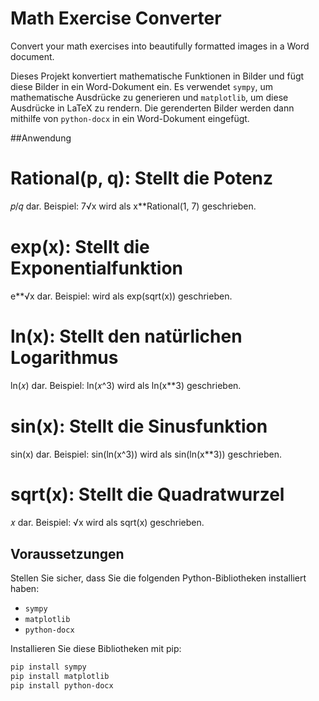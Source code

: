 # Math Exercise Converter

Convert your math exercises into beautifully formatted images in a Word document.

Dieses Projekt konvertiert mathematische Funktionen in Bilder und fügt diese Bilder in ein Word-Dokument ein. Es verwendet `sympy`, um mathematische Ausdrücke zu generieren und `matplotlib`, um diese Ausdrücke in LaTeX zu rendern. Die gerenderten Bilder werden dann mithilfe von `python-docx` in ein Word-Dokument eingefügt.

##Anwendung

# Rational(p, q): Stellt die Potenz 
𝑝/𝑞 dar. Beispiel: 
7√x wird als x**Rational(1, 7) geschrieben.

# exp(x): Stellt die Exponentialfunktion 
e**√x dar. Beispiel: 
wird als exp(sqrt(x)) geschrieben.

# ln(x): Stellt den natürlichen Logarithmus 
ln(𝑥) dar. Beispiel: 
ln(𝑥^3) wird als ln(x**3) geschrieben.

# sin(x): Stellt die Sinusfunktion 
sin(x) dar. Beispiel: 
sin(ln(x^3)) wird als sin(ln(x**3)) geschrieben.

# sqrt(x): Stellt die Quadratwurzel 
𝑥 dar. Beispiel: 
√x wird als sqrt(x) geschrieben.

## Voraussetzungen

Stellen Sie sicher, dass Sie die folgenden Python-Bibliotheken installiert haben:

- `sympy`
- `matplotlib`
- `python-docx`

Installieren Sie diese Bibliotheken mit pip:

```sh
pip install sympy
pip install matplotlib
pip install python-docx
